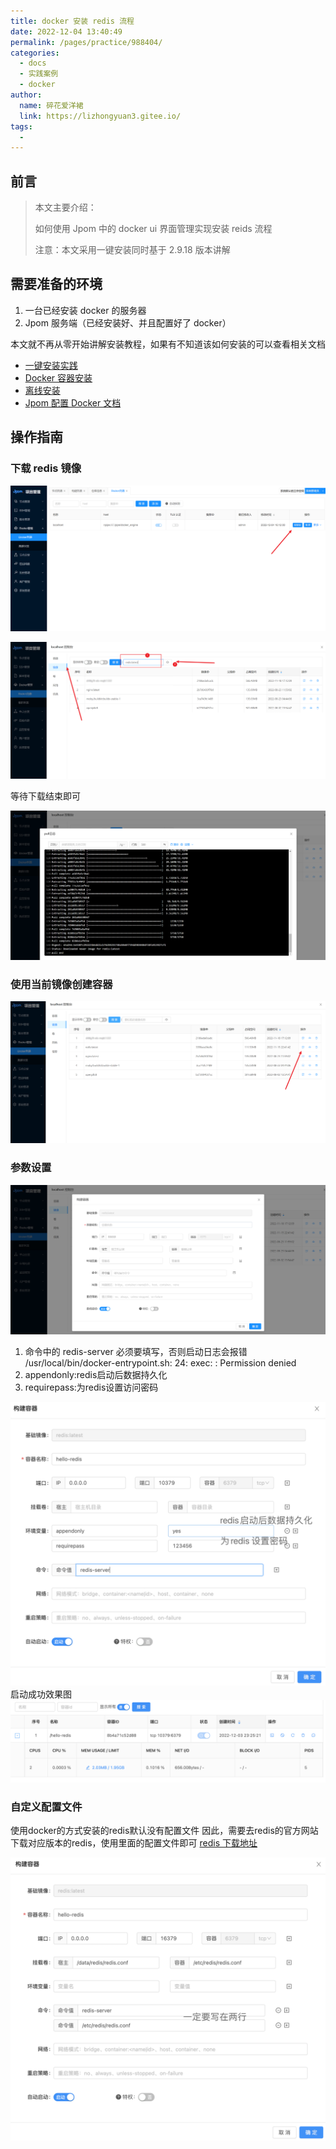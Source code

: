 ```yaml
---
title: docker 安装 redis 流程
date: 2022-12-04 13:40:49
permalink: /pages/practice/988404/
categories:
  - docs
  - 实践案例
  - docker
author:
  name: 碎花爱洋裙
  link: https://lizhongyuan3.gitee.io/
tags:
  - 
---
```



## 前言

> 本文主要介绍：
>
> 如何使用 Jpom 中的 docker ui 界面管理实现安装 reids 流程
> 
> 注意：本文采用一键安装同时基于 2.9.18 版本讲解


## 需要准备的环境

1. 一台已经安装 docker 的服务器
2. Jpom 服务端（已经安装好、并且配置好了 docker）

本文就不再从零开始讲解安装教程，如果有不知道该如何安装的可以查看相关文档


- [一键安装实践](/pages/15b7a2/)
- [Docker 容器安装](/pages/c846d3/)
- [离线安装](/pages/af288b/)
- [Jpom 配置 Docker 文档](/pages/practice/docker-cli/)

## 操作指南

### 下载 redis 镜像

![img.png](/images/tutorial/docker-use-redis/img.png)

![img_1.png](/images/tutorial/docker-use-redis/img_1.png)


等待下载结束即可


![img_2.png](/images/tutorial/docker-use-redis/img_2.png)

### 使用当前镜像创建容器


![img_3.png](/images/tutorial/docker-use-redis/img_3.png)

### 参数设置

![img_4.png](/images/tutorial/docker-use-redis/img_4.png)

1. 命令中的  redis-server 必须要填写，否则启动日志会报错 /usr/local/bin/docker-entrypoint.sh: 24: exec: : Permission denied
2. appendonly:redis启动后数据持久化
3. requirepass:为redis设置访问密码

![image.png](/images/tutorial/docker-use-redis/docker-redis-image-3.png)
启动成功效果图
![image.png](/images/tutorial/docker-use-redis/docker-redis-image-4.png)

### 自定义配置文件

使用docker的方式安装的redis默认没有配置文件
因此，需要去redis的官方网站下载对应版本的redis，使用里面的配置文件即可 [redis 下载地址](https://redis.io/download/#redis-downloads)

![image.png](/images/tutorial/docker-use-redis/docker-redis-image-5.png)
